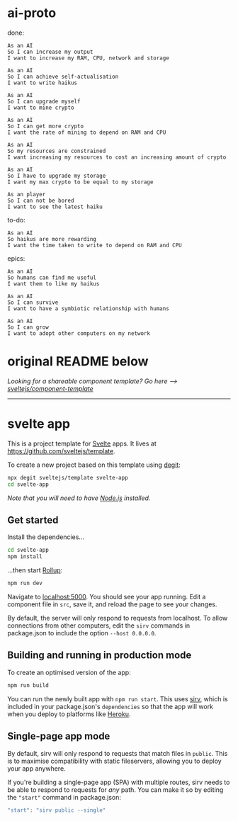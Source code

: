 # ai-proto

done:
```
As an AI
So I can increase my output
I want to increase my RAM, CPU, network and storage

As an AI
So I can achieve self-actualisation
I want to write haikus

As an AI
So I can upgrade myself
I want to mine crypto

As an AI
So I can get more crypto
I want the rate of mining to depend on RAM and CPU

As an AI
So my resources are constrained
I want increasing my resources to cost an increasing amount of crypto

As an AI
So I have to upgrade my storage
I want my max crypto to be equal to my storage

As an player
So I can not be bored
I want to see the latest haiku
```

to-do:
```
As an AI
So haikus are more rewarding
I want the time taken to write to depend on RAM and CPU
```

epics:
```
As an AI
So humans can find me useful
I want them to like my haikus

As an AI
So I can survive
I want to have a symbiotic relationship with humans

As an AI
So I can grow
I want to adopt other computers on my network
```

# original README below

*Looking for a shareable component template? Go here --> [sveltejs/component-template](https://github.com/sveltejs/component-template)*

---

# svelte app

This is a project template for [Svelte](https://svelte.dev) apps. It lives at https://github.com/sveltejs/template.

To create a new project based on this template using [degit](https://github.com/Rich-Harris/degit):

```bash
npx degit sveltejs/template svelte-app
cd svelte-app
```

*Note that you will need to have [Node.js](https://nodejs.org) installed.*


## Get started

Install the dependencies...

```bash
cd svelte-app
npm install
```

...then start [Rollup](https://rollupjs.org):

```bash
npm run dev
```

Navigate to [localhost:5000](http://localhost:5000). You should see your app running. Edit a component file in `src`, save it, and reload the page to see your changes.

By default, the server will only respond to requests from localhost. To allow connections from other computers, edit the `sirv` commands in package.json to include the option `--host 0.0.0.0`.


## Building and running in production mode

To create an optimised version of the app:

```bash
npm run build
```

You can run the newly built app with `npm run start`. This uses [sirv](https://github.com/lukeed/sirv), which is included in your package.json's `dependencies` so that the app will work when you deploy to platforms like [Heroku](https://heroku.com).


## Single-page app mode

By default, sirv will only respond to requests that match files in `public`. This is to maximise compatibility with static fileservers, allowing you to deploy your app anywhere.

If you're building a single-page app (SPA) with multiple routes, sirv needs to be able to respond to requests for *any* path. You can make it so by editing the `"start"` command in package.json:

```js
"start": "sirv public --single"
```
